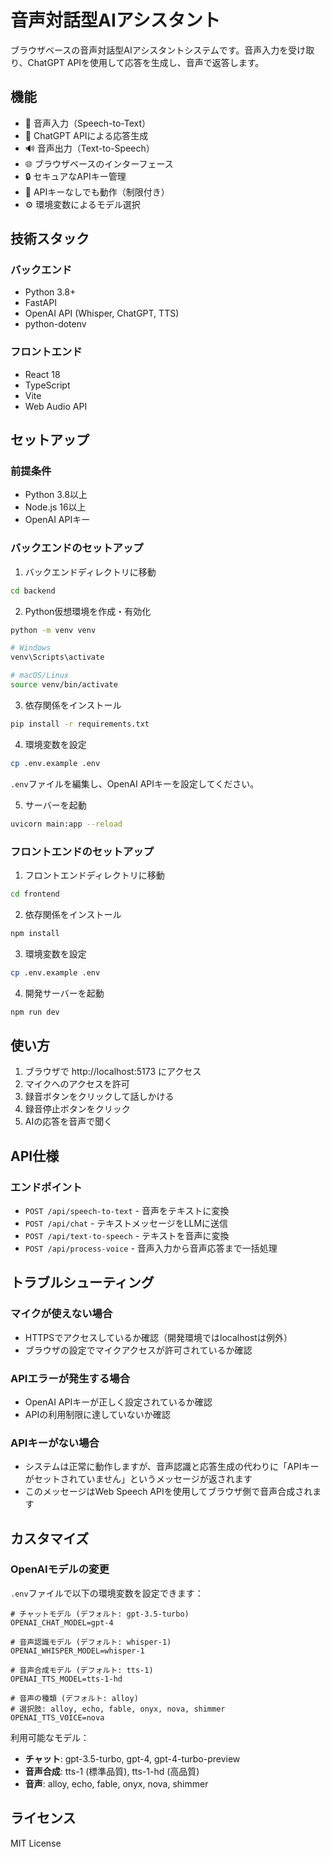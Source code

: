 # 音声対話型AIアシスタント

ブラウザベースの音声対話型AIアシスタントシステムです。音声入力を受け取り、ChatGPT APIを使用して応答を生成し、音声で返答します。

## 機能

- 🎤 音声入力（Speech-to-Text）
- 🤖 ChatGPT APIによる応答生成
- 🔊 音声出力（Text-to-Speech）
- 🌐 ブラウザベースのインターフェース
- 🔒 セキュアなAPIキー管理
- 🔧 APIキーなしでも動作（制限付き）
- ⚙️ 環境変数によるモデル選択

## 技術スタック

### バックエンド
- Python 3.8+
- FastAPI
- OpenAI API (Whisper, ChatGPT, TTS)
- python-dotenv

### フロントエンド
- React 18
- TypeScript
- Vite
- Web Audio API

## セットアップ

### 前提条件
- Python 3.8以上
- Node.js 16以上
- OpenAI APIキー

### バックエンドのセットアップ

1. バックエンドディレクトリに移動
```bash
cd backend
```

2. Python仮想環境を作成・有効化
```bash
python -m venv venv

# Windows
venv\Scripts\activate

# macOS/Linux
source venv/bin/activate
```

3. 依存関係をインストール
```bash
pip install -r requirements.txt
```

4. 環境変数を設定
```bash
cp .env.example .env
```
`.env`ファイルを編集し、OpenAI APIキーを設定してください。

5. サーバーを起動
```bash
uvicorn main:app --reload
```

### フロントエンドのセットアップ

1. フロントエンドディレクトリに移動
```bash
cd frontend
```

2. 依存関係をインストール
```bash
npm install
```

3. 環境変数を設定
```bash
cp .env.example .env
```

4. 開発サーバーを起動
```bash
npm run dev
```

## 使い方

1. ブラウザで http://localhost:5173 にアクセス
2. マイクへのアクセスを許可
3. 録音ボタンをクリックして話しかける
4. 録音停止ボタンをクリック
5. AIの応答を音声で聞く

## API仕様

### エンドポイント

- `POST /api/speech-to-text` - 音声をテキストに変換
- `POST /api/chat` - テキストメッセージをLLMに送信
- `POST /api/text-to-speech` - テキストを音声に変換
- `POST /api/process-voice` - 音声入力から音声応答まで一括処理

## トラブルシューティング

### マイクが使えない場合
- HTTPSでアクセスしているか確認（開発環境ではlocalhostは例外）
- ブラウザの設定でマイクアクセスが許可されているか確認

### APIエラーが発生する場合
- OpenAI APIキーが正しく設定されているか確認
- APIの利用制限に達していないか確認

### APIキーがない場合
- システムは正常に動作しますが、音声認識と応答生成の代わりに「APIキーがセットされていません」というメッセージが返されます
- このメッセージはWeb Speech APIを使用してブラウザ側で音声合成されます

## カスタマイズ

### OpenAIモデルの変更

`.env`ファイルで以下の環境変数を設定できます：

```env
# チャットモデル (デフォルト: gpt-3.5-turbo)
OPENAI_CHAT_MODEL=gpt-4

# 音声認識モデル (デフォルト: whisper-1)
OPENAI_WHISPER_MODEL=whisper-1

# 音声合成モデル (デフォルト: tts-1)
OPENAI_TTS_MODEL=tts-1-hd

# 音声の種類 (デフォルト: alloy)
# 選択肢: alloy, echo, fable, onyx, nova, shimmer
OPENAI_TTS_VOICE=nova
```

利用可能なモデル：
- **チャット**: gpt-3.5-turbo, gpt-4, gpt-4-turbo-preview
- **音声合成**: tts-1 (標準品質), tts-1-hd (高品質)
- **音声**: alloy, echo, fable, onyx, nova, shimmer

## ライセンス

MIT License